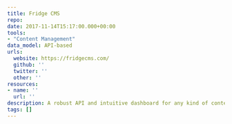 ```yaml
---
title: Fridge CMS
repo: 
date: 2017-11-14T15:17:00.000+00:00
tools:
- "Content Management"
data_model: API-based
urls:
  website: https://fridgecms.com/
  github: ''
  twitter: ''
  other: ''
resources:
- name: ''
  url: ''
description: A robust API and intuitive dashboard for any kind of content.
tags: []
---
```

